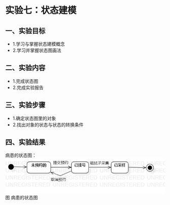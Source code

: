 # 实验七：状态建模
## 一、实验目标
- 1.学习与掌握状态建模概念
- 2.学习并掌握状态图画法

## 二、实验内容
- 1.完成状态图
- 2.完成实验报告

## 三、实验步骤
- 1.确定状态图里的对象
- 2.找出对象的状态与状态的转换条件

## 四、实验结果
病患的状态图：  
![状态图](./Lab7_StatechartDiagram_01.jpg)  
图 病患的状态图
